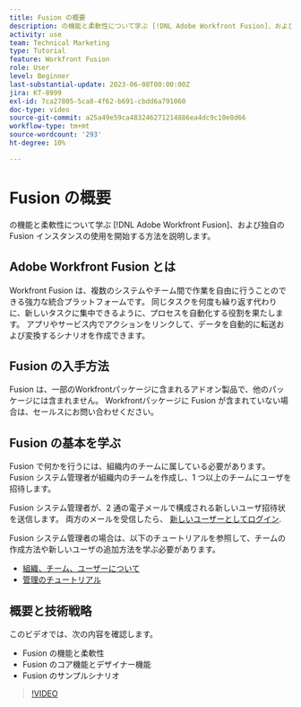 ```yaml
---
title: Fusion の概要
description: の機能と柔軟性について学ぶ [!DNL Adobe Workfront Fusion]、および独自の Fusion インスタンスの使用を開始する方法を説明します。
activity: use
team: Technical Marketing
type: Tutorial
feature: Workfront Fusion
role: User
level: Beginner
last-substantial-update: 2023-06-08T00:00:00Z
jira: KT-8999
exl-id: 7ca27805-5ca8-4f62-b691-cbdd6a791060
doc-type: video
source-git-commit: a25a49e59ca483246271214886ea4dc9c10e8d66
workflow-type: tm+mt
source-wordcount: '293'
ht-degree: 10%

---
```


# Fusion の概要

の機能と柔軟性について学ぶ [!DNL Adobe Workfront Fusion]、および独自の Fusion インスタンスの使用を開始する方法を説明します。

## Adobe Workfront Fusion とは

Workfront Fusion は、複数のシステムやチーム間で作業を自由に行うことのできる強力な統合プラットフォームです。 同じタスクを何度も繰り返す代わりに、新しいタスクに集中できるように、プロセスを自動化する役割を果たします。 アプリやサービス内でアクションをリンクして、データを自動的に転送および変換するシナリオを作成できます。

## Fusion の入手方法

Fusion は、一部のWorkfrontパッケージに含まれるアドオン製品で、他のパッケージには含まれません。 Workfrontパッケージに Fusion が含まれていない場合は、セールスにお問い合わせください。

## Fusion の基本を学ぶ

Fusion で何かを行うには、組織内のチームに属している必要があります。 Fusion システム管理者が組織内のチームを作成し、1 つ以上のチームにユーザを招待します。

Fusion システム管理者が、2 通の電子メールで構成される新しいユーザ招待状を送信します。 両方のメールを受信したら、 [新しいユーザーとしてログイン](https://experienceleague.adobe.com/docs/workfront-learn/tutorials-workfront/fusion/welcome-to-workfront-fusion/log-in-as-a-new-user.html?lang=en).

Fusion システム管理者の場合は、以下のチュートリアルを参照して、チームの作成方法や新しいユーザの追加方法を学ぶ必要があります。

* [組織、チーム、ユーザーについて](https://experienceleague.adobe.com/docs/workfront-learn/tutorials-workfront/fusion/workfront-fusion-administration/understand-organizations-teams-and-users.html?lang=en)
* [管理のチュートリアル](https://experienceleague.adobe.com/docs/workfront-learn/tutorials-workfront/fusion/workfront-fusion-administration/administration-walkthrough.html?lang=en)

## 概要と技術戦略

このビデオでは、次の内容を確認します。

* Fusion の機能と柔軟性
* Fusion のコア機能とデザイナー機能
* Fusion のサンプルシナリオ

>[!VIDEO](https://video.tv.adobe.com/v/335259/?quality=12&learn=on)
